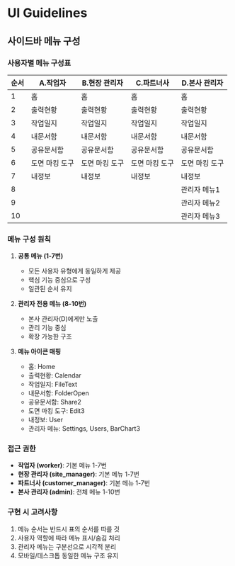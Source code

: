 # UI Guidelines

## 사이드바 메뉴 구성

### 사용자별 메뉴 구성표

| 순서 | A.작업자 | B.현장 관리자 | C.파트너사 | D.본사 관리자 |
|------|----------|---------------|------------|---------------|
| 1 | 홈 | 홈 | 홈 | 홈 |
| 2 | 출력현황 | 출력현황 | 출력현황 | 출력현황 |
| 3 | 작업일지 | 작업일지 | 작업일지 | 작업일지 |
| 4 | 내문서함 | 내문서함 | 내문서함 | 내문서함 |
| 5 | 공유문서함 | 공유문서함 | 공유문서함 | 공유문서함 |
| 6 | 도면 마킹 도구 | 도면 마킹 도구 | 도면 마킹 도구 | 도면 마킹 도구 |
| 7 | 내정보 | 내정보 | 내정보 | 내정보 |
| 8 | | | | 관리자 메뉴1 |
| 9 | | | | 관리자 메뉴2 |
| 10 | | | | 관리자 메뉴3 |

### 메뉴 구성 원칙

1. **공통 메뉴 (1-7번)**
   - 모든 사용자 유형에게 동일하게 제공
   - 핵심 기능 중심으로 구성
   - 일관된 순서 유지

2. **관리자 전용 메뉴 (8-10번)**
   - 본사 관리자(D)에게만 노출
   - 관리 기능 중심
   - 확장 가능한 구조

3. **메뉴 아이콘 매핑**
   - 홈: Home
   - 출력현황: Calendar
   - 작업일지: FileText
   - 내문서함: FolderOpen
   - 공유문서함: Share2
   - 도면 마킹 도구: Edit3
   - 내정보: User
   - 관리자 메뉴: Settings, Users, BarChart3

### 접근 권한

- **작업자 (worker)**: 기본 메뉴 1-7번
- **현장 관리자 (site_manager)**: 기본 메뉴 1-7번
- **파트너사 (customer_manager)**: 기본 메뉴 1-7번
- **본사 관리자 (admin)**: 전체 메뉴 1-10번

### 구현 시 고려사항

1. 메뉴 순서는 반드시 표의 순서를 따를 것
2. 사용자 역할에 따라 메뉴 표시/숨김 처리
3. 관리자 메뉴는 구분선으로 시각적 분리
4. 모바일/데스크톱 동일한 메뉴 구조 유지